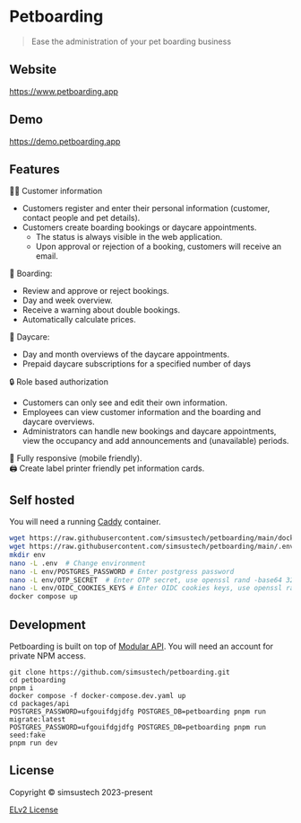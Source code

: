 # Petboarding

> Ease the administration of your pet boarding business

## Website

https://www.petboarding.app

## Demo

https://demo.petboarding.app

## Features

🧑‍🦱 Customer information
  - Customers register and enter their personal information (customer, contact people and pet details).
  - Customers create boarding bookings or daycare appointments.
    - The status is always visible in the web application.
    - Upon approval or rejection of a booking, customers will receive an email.

📆 Boarding:
  - Review and approve or reject bookings.
  - Day and week overview.
  - Receive a warning about double bookings.
  - Automatically calculate prices.

📅 Daycare:
  - Day and month overviews of the daycare appointments.
  - Prepaid daycare subscriptions for a specified number of days

🔒 Role based authorization
  - Customers can only see and edit their own information.
  - Employees can view customer information and the boarding and daycare overviews.
  - Administrators can handle new bookings and daycare appointments, view the occupancy and add announcements and (unavailable) periods.

📱 Fully responsive (mobile friendly).  
🖨️ Create label printer friendly pet information cards.  

## Self hosted
You will need a running [Caddy](https://github.com/lucaslorentz/caddy-docker-proxy) container.
```sh
wget https://raw.githubusercontent.com/simsustech/petboarding/main/docker-compose.yaml
wget https://raw.githubusercontent.com/simsustech/petboarding/main/.env.example -O .env
mkdir env
nano -L .env  # Change environment
nano -L env/POSTGRES_PASSWORD # Enter postgress password
nano -L env/OTP_SECRET  # Enter OTP secret, use openssl rand -base64 32
nano -L env/OIDC_COOKIES_KEYS # Enter OIDC cookies keys, use openssl rand -base64 32, comma separated
docker compose up
```

## Development
Petboarding is built on top of [Modular API](https://www.simsus.tech/modularapi). You will need an account for private NPM access.
```
git clone https://github.com/simsustech/petboarding.git
cd petboarding
pnpm i
docker compose -f docker-compose.dev.yaml up
cd packages/api
POSTGRES_PASSWORD=ufgouifdgjdfg POSTGRES_DB=petboarding pnpm run migrate:latest
POSTGRES_PASSWORD=ufgouifdgjdfg POSTGRES_DB=petboarding pnpm run seed:fake
pnpm run dev
```

## License
Copyright © simsustech 2023-present

[ELv2 License](./LICENSE)
